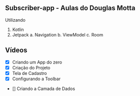 ## Subscriber-app - Aulas do Douglas Motta
Utilizando
  1. Kotlin
  2. Jetpack
    a. Navigation
    b. ViewModel
    c. Room
## Vídeos
- [X] Criando um App do zero
- [X] Criação do Projeto
- [X] Tela de Cadastro
- [X] Configurando a Toolbar
- [] Criando a Camada de Dados
